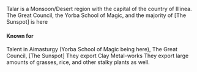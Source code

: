 Talar is a Monsoon/Desert region with the capital of the country of Illinea.
The Great Council, the Yorba School of Magic, and the majority of [The Sunspot] is here

#### Known for
Talent in Aimasturgy (Yorba School of Magic being here), The Great Council, [The Sunspot]
They export Clay  Metal-works
They export large amounts of grasses, rice, and other stalky plants as well.